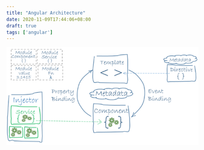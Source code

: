 ```yaml
---
title: "Angular Architecture"
date: 2020-11-09T17:44:06+08:00
draft: true
tags: ['angular']
---
```



![overview2](/images/overview2.png)